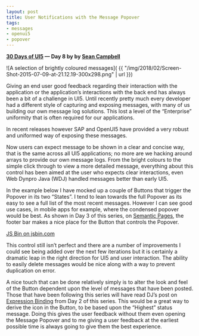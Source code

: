 ```yaml
---
layout: post
title: User Notifications with the Message Popover
tags:
- messages
- openui5
- popover
---
```


**[30 Days of UI5](/2015/07/04/30-days-of-ui5/) &mdash; Day 8 by by [Sean Campbell](http://twitter.com/saoirse_22)**

![A selection of brightly coloured messages]( {{ "/img/2018/02/Screen-Shot-2015-07-09-at-21.12.19-300x298.png" | url }})

Giving an end user good feedback regarding their interaction with the application or the application’s interactions with the back end has always been a bit of a challenge in UI5. Until recently pretty much every developer had a different style of capturing and exposing messages, with many of us building our own message log solutions. This lost a level of the “Enterprise” uniformity that is often required for our applications.

In recent releases however SAP and OpenUI5 have provided a very robust and uniformed way of exposing these messages.

Now users can expect message to be shown in a clear and concise way, that is the same across all UI5 applications; no more are we hacking around arrays to provide our own message logs. From the bright colours to the simple click through to view a more detailed message, everything about this control has been aimed at the user who expects clear interactions, even Web Dynpro Java (WDJ) handled messages better than early UI5.

In the example below I have mocked up a couple of Buttons that trigger the Popover in its two “States”. I tend to lean towards the full Popover as its easy to see a full list of the most recent messages. However I can see good use cases, in mobile apps for example, where the condensed popover would be best. As shown in Day 3 of this series, on [Semantic Pages](/2015/07/06/semantic-pages/), the footer bar makes a nice place for the Button that controls the Popover.

<a class="jsbin-embed" href="http://jsbin.com/somuxu/3/embed?html,js,output">JS Bin on jsbin.com</a><script src="http://static.jsbin.com/js/embed.min.js?4.1.2"></script>

This control still isn’t perfect and there are a number of improvements I could see being added over the next few iterations but it is certainly a dramatic leap in the right direction for UI5 and user interaction. The ability to easily delete messages would be nice along with a way to prevent duplication on error.

A nice touch that can be done relatively simply is to alter the look and feel of the Button dependent upon the level of messages that have been posted. Those that have been following this series will have read DJ’s post on [Expression Binding](/2015/07/05/expression-binding/) from Day 2 of this series. This would be a great way to derive the icon in the Button, to be based upon the “Highest” status message. Doing this gives the user feedback without them even opening the Message Popover and to me giving a user feedback at the earliest possible time is always going to give them the best experience.